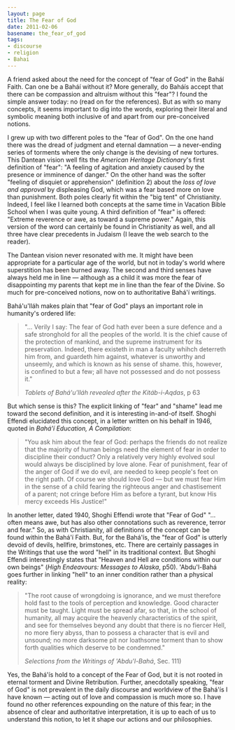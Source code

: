 ```yaml
---
layout: page
title: The Fear of God
date: 2011-02-06
basename: the_fear_of_god
tags:
- discourse
- religion
- Bahai
---
```


A friend asked about the need for the concept of "fear of God" in the
Bah&aacute;&iacute; Faith. Can one be a Bah&aacute;&iacute; without it? More
generally, do Bah&aacute;&iacute;s accept that there can be compassion and
altruism without this "fear"? I found the simple answer today: no (read on for
the references). But as with so many concepts, it seems important to dig into
the words, exploring their literal and symbolic meaning both inclusive of and
apart from our pre-conceived notions.

<!--more-->

I grew up with two different poles to the "fear of God". On the one hand there
was the dread of judgment and eternal damnation &mdash; a never-ending series of
torments where the only change is the devising of new tortures. This Dantean
vision well fits the _American Heritage Dictionary_'s first definition of
"fear": "A feeling of agitation and anxiety caused by the presence or imminence
of danger." On the other hand was the softer "feeling of disquiet or
apprehension" (definition 2) about the _loss of love and approval_ by
displeasing God, which was a fear based more on love than punishment. Both poles
clearly fit within the "big tent" of Christianity. Indeed, I feel like I learned
both concepts at the same time in Vacation Bible School when I was quite young.
A third definition of "fear" is offered: "Extreme reverence or awe, as toward a
supreme power." Again, this version of the word can certainly be found in
Christianity as well, and all three have clear precedents in Judaism (I leave
the web search to the reader).

The Dantean vision never resonated with me. It might have been appropriate for a
particular age of the world, but not in today's world where superstition has
been burned away. The second and third senses have always held me in line
&mdash; although  as a child it was more the fear of disappointing my parents
that kept me in line than the fear of the Divine. So much for pre-conceived
notions, now on to authoritative Bah&aacute;'&iacute; writings.

Bah&aacute;'u'll&aacute;h makes plain that "fear of God" plays an important role
in humanity's ordered life:

> "... Verily I say: The fear of God hath ever been a sure defence and a safe
> stronghold for all the peoples of the world. It is the chief cause of the
> protection of mankind, and the supreme instrument for its preservation.
> Indeed, there existeth in man a faculty whihch deterreth him from, and
> guardeth him against, whatever is unworthy and unseemly, and which is known as
> his sense of shame. this, however, is confined to but a few; all have not
> possessed and do not possess it."
>
> _Tablets of Bah&aacute;'u'll&aacute;h revealed after the Kit&aacute;b-i-Aqdas_, p 63

But which sense is this? The explicit linking of "fear" and "shame" lead me
toward the second definition, and it is interesting in-and-of itself. Shoghi
Effendi  elucidated this concept, in a letter written on his behalf in 1946,
quoted in _Bah&aacute;'&iacute; Education, A Compilation_:

> "You ask him about the fear of God: perhaps the friends do not realize that
> the majority of human beings need the element of fear in order to discipline
> their conduct? Only a relatively very highly evolved soul would always be
> disciplined by love alone. Fear of punishment, fear of the anger of God if we
> do evil, are needed to keep people's feet on the right path. Of course we
> should love God &mdash; but we must fear Him in the sense of a child fearing
> the righteous anger and chastisement of a parent; not cringe before Him as
> before a tyrant, but know His mercy exceeds His Justice!"

In another letter, dated 1940, Shoghi Effendi wrote that "Fear of God" "...
often means awe, but has also other connotations such as reverence, terror and
fear." So, as with Christianity, all definitions of the concept can be found
within the Bah&aacute;'&iacute; Faith. But, for the Bah&aacute;'&iacute;s, the
"fear of God" is utterly devoid of devils, hellfire, brimstones, etc. There are
certainly passages in the Writings that use the word "hell" in its traditional
context. But Shoghi Effendi interestingly states that "Heaven and Hell are
conditions within our own beings" (_High Endeavours: Messages to Alaska_, p50).
'Abdu'l-Bah&aacute; goes further in linking "hell" to an inner condition rather
than a physical reality:

> "The root cause of wrongdoing is ignorance, and we must therefore hold fast to
> the tools of perception and knowledge. Good character must be taught. Light must
> be spread afar, so that, in the school of humanity, all may acquire the heavenly
> characteristics of the spirit, and see for themselves beyond any doubt that
> there is no fiercer Hell, no more fiery abyss, than to possess a character that
> is evil and unsound; no more darksome pit nor loathsome torment than to show
> forth qualities which deserve to be condemned."
>
> _Selections from the Writings of 'Abdu'l-Bah&aacute;_, Sec. 111)

Yes, the Bah&aacute;'&iacute;s hold to a concept of the Fear of God, but it is
not rooted in eternal torment and Divine Retribution. Further, anecdotally
speaking, "fear of God" is not prevalent in the daily discourse and worldview of
the Bah&aacute;'&iacute;s I have known &mdash; acting out of love and compassion
is much more so. I have found no other references expounding on the nature of
this fear; in the absence of clear and authoritative interpretation, it is up to
each of us to understand this notion, to let it shape our actions and our
philosophies.
